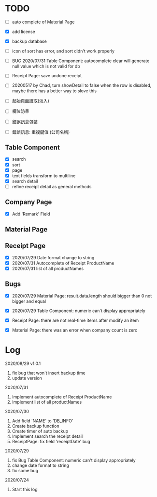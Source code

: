 
# TODO 
  - [ ] auto complete of Material Page
  - [x] add license
  - [x] backup database
  - [ ] icon of sort has error, and sort didn't work properly
  
  - [ ] BUG 2020/07/31 Table Component: autocomplete clear will generate null value which is not valid for db
  - [ ] Receipt Page: save undone receipt
  - [ ] 20200517 by Chad, turn showDetail to false when the row is disabled, maybe there has a better way to slove this
  - [ ] 起始頁面讀取(淡入)
  - [ ] 欄位防呆
  - [ ] 錯誤訊息包裝
  - [ ] 錯誤訊息: 重複鍵值 (公司名稱)

## Table Component
  - [x] search
  - [x] sort
  - [x] page
  - [X] text fields transform to multiline
  - [X] search detail
  - [ ] refine receipt detail as general methods
  
## Company Page
  - [X] Add 'Remark' Field
## Material Page
## Receipt Page
  - [x] 2020/07/29 Date format change to string
  - [x] 2020/07/31 Autocomplete of Receipt ProductName
  - [x] 2020/07/31 list of all productNames

## Bugs
  - [x] 2020/07/29 Material Page: result.data.length should bigger than 0 not bigger and equal
  - [x] 2020/07/29 Table Component: numeric can't display appropriately
  - [x] Receipt Page: there are not real-time items after modify an item
  - [x] Material Page: there was an error when company count is zero


# Log

2020/08/29 v1.0.1
1. fix bug that won't insert backup time
2. update version

2020/07/31
1. Implement autocomplete of Receipt ProductName
2. Implement list of all productNames

2020/07/30
1. Add field 'NAME' to 'DB_INFO'
2. Create backup function
3. Create timer of auto backup 
4. Implement search the receipt detail
5. ReceiptPage: fix field 'receiptDate' bug

2020/07/29
1. fix Bug Table Component: numeric can't display appropriately
2. change date format to string
3. fix some bug

2020/07/24
1. Start this log
